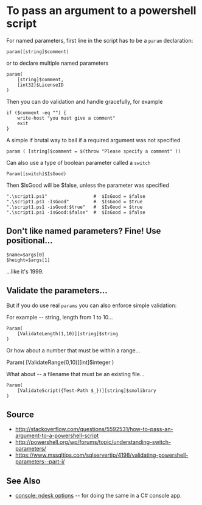 # To pass an argument to a powershell script

For named parameters, first line in the script has to be a `param` declaration:

    param([string]$comment)

or to declare multiple named parameters    
    
    param(
        [string]$comment,
        [int32]$LicenseID
    )

Then you can do validation and handle gracefully, for example     
    
    if ($comment -eq "") {
        write-host "you must give a comment"
        exit
    }
    
A simple if brutal way to bail if a required argument was not specified

    param ( [string]$comment = $(throw "Please specify a comment" ))
    
    
Can also use a type of boolean parameter called a `switch`

    Param([switch]$IsGood)

Then $IsGood will be $false, unless the parameter was specified


    ".\script1.ps1"                 #  $IsGood = $false
    ".\script1.ps1 -IsGood"         #  $IsGood = $true
    ".\script1.ps1 -isGood:$true"   #  $IsGood = $true
    ".\script1.ps1 -isGood:$false"  #  $IsGood = $false


## Don't like named parameters? Fine! Use positional...

    
    $name=$args[0]    
    $height=$args[1]    
    
...like it's 1999.


## Validate the parameters...

But if you do use real `params` you can also enforce simple validation:

For example -- string, length from 1 to 10...

    Param(
        [ValidateLength(1,10)][string]$string
    )

Or how about a number that must be within a range...


   Param(
        [ValidateRange(0,10)][int]$integer
    )
    
What about -- a filename that must be an existing file...


    Param(
        [ValidateScript({Test-Path $_})][string]$smolibrary
    )    
    

## Source

 * http://stackoverflow.com/questions/5592531/how-to-pass-an-argument-to-a-powershell-script
 * http://powershell.org/wp/forums/topic/understanding-switch-parameters/
 * https://www.mssqltips.com/sqlservertip/4198/validating-powershell-parameters--part-i/

## See Also

 * [console: ndesk options](../console/ndesk_options.md) -- for doing the same in a C# console app.

